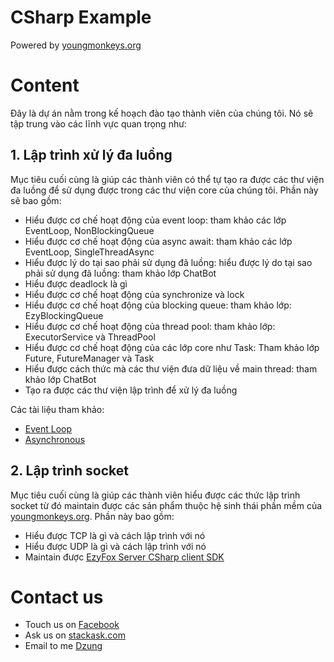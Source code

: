 ﻿# CSharp Example

Powered by [youngmonkeys.org](https://youngmonkeys.org/)

# Content

Đây là dự án nằm trong kế hoạch đào tạo thành viên của chúng tôi. Nó sẽ tập trung vào các lĩnh vực quan trọng như:

## 1. Lập trình xử lý đa luồng

Mục tiêu cuối cùng là giúp các thành viên có thể tự tạo ra được các thư viện đa luồng để sử dụng được trong các thư viện core của chúng tôi. Phần này sẽ bao gồm:

- Hiểu được cơ chế hoạt động của event loop: tham khảo các lớp EventLoop, NonBlockingQueue
- Hiểu được cơ chế hoạt động của async await: tham khảo các lớp EventLoop, SingleThreadAsync
- Hiểu được lý do tại sao phải sử dụng đã luồng: hiểu được lý do tại sao phải sử dụng đã luồng: tham khảo lớp ChatBot
- Hiểu được deadlock là gì
- Hiểu được cơ chế hoạt động của synchronize và lock
- Hiểu được cơ chế hoạt động của blocking queue: tham khảo lớp: EzyBlockingQueue
- Hiểu được cơ chế hoạt động của thread pool: tham khảo lớp: ExecutorService và ThreadPool
- Hiểu được cơ chế hoạt động của các lớp core như Task: Tham khảo lớp Future, FutureManager và Task
- Hiểu được cách thức mà các thư viện đưa dữ liệu về main thread: tham khảo lớp ChatBot
- Tạo ra được các thư viện lập trình để xử lý đa luồng

Các tài liệu tham khảo:

- [Event Loop](https://tvd12.com/event-loop/)
- [Asynchronous](https://tvd12.com/asynchronous/)

## 2. Lập trình socket

Mục tiêu cuối cùng là giúp các thành viên hiểu được các thức lập trình socket từ đó maintain được các sản phẩm thuộc hệ sinh thái phần mềm của [youngmonkeys.org](https://youngmonkeys.org/). Phần này bao gồm:

- Hiểu được TCP là gì và cách lập trình với nó
- Hiểu được UDP là gì và cách lập trình với nó
- Maintain được [EzyFox Server CSharp client SDK](https://github.com/youngmonkeys/ezyfox-server-csharp-client)

# Contact us

- Touch us on [Facebook](https://www.facebook.com/youngmonkeys.org)
- Ask us on [stackask.com](https://stackask.com)
- Email to me [Dzung](mailto:itprono3@gmail.com)